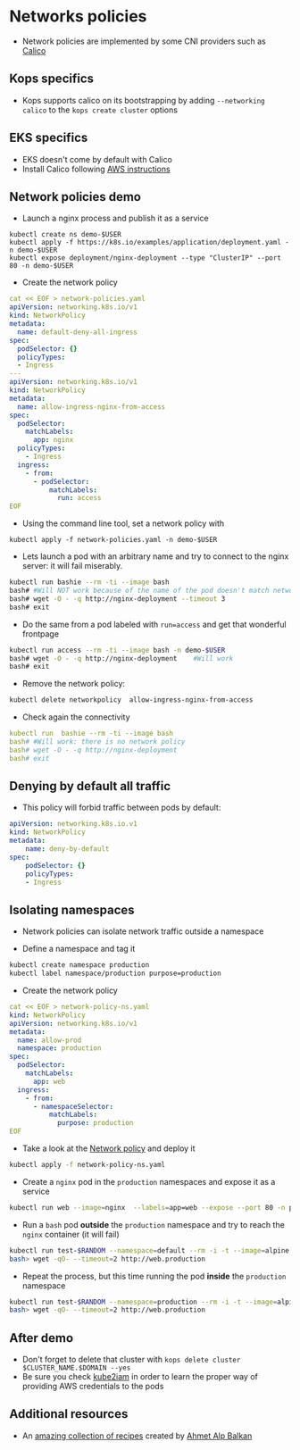 # Networks policies

* Network policies are implemented by some CNI providers such as [Calico](https://docs.projectcalico.org/v2.0/getting-started/kubernetes/)

## Kops specifics

* Kops supports calico on its bootstrapping by adding `--networking calico` to the `kops create cluster` options

## EKS specifics

* EKS doesn't come by default with Calico
* Install Calico following [AWS instructions](https://docs.aws.amazon.com/eks/latest/userguide/calico.html) 

## Network policies demo

* Launch a nginx process and publish it as a service

```
kubectl create ns demo-$USER
kubectl apply -f https://k8s.io/examples/application/deployment.yaml -n demo-$USER
kubectl expose deployment/nginx-deployment --type "ClusterIP" --port 80 -n demo-$USER
``` 

* Create the network policy

```yaml
cat << EOF > network-policies.yaml
apiVersion: networking.k8s.io/v1
kind: NetworkPolicy
metadata:
  name: default-deny-all-ingress
spec:
  podSelector: {}
  policyTypes:
  - Ingress
---
apiVersion: networking.k8s.io/v1
kind: NetworkPolicy
metadata:
  name: allow-ingress-nginx-from-access
spec:
  podSelector:
    matchLabels:
      app: nginx
  policyTypes:
    - Ingress
  ingress:
    - from:
      - podSelector:
          matchLabels:
            run: access
EOF
```

* Using the command line tool, set a network policy with 

```
kubectl apply -f network-policies.yaml -n demo-$USER
```

*  Lets launch a pod with an arbitrary name and try to connect to the nginx server: it will fail miserably.

```bash
kubectl run bashie --rm -ti --image bash
bash# #Will NOT work because of the name of the pod doesn't match network policy selector
bash# wget -O - -q http://nginx-deployment --timeout 3
bash# exit
```

* Do the same from a pod labeled with `run=access` and get that wonderful frontpage

``` bash
kubectl run access --rm -ti --image bash -n demo-$USER
bash# wget -O - -q http://nginx-deployment    #Will work
bash# exit
```

* Remove the network policy: 

```bash
kubectl delete networkpolicy  allow-ingress-nginx-from-access
```

* Check again the connectivity

``` yaml
kubectl run  bashie --rm -ti --image bash
bash# #Will work: there is no network policy 
bash# wget -O - -q http://nginx-deployment 
bash# exit
```

## Denying by default all traffic

* This policy will forbid traffic between pods by default:

```yaml
apiVersion: networking.k8s.io.v1
kind: NetworkPolicy
metadata:
	name: deny-by-default
spec:
	podSelector: {}
	policyTypes:
	- Ingress
```

## Isolating namespaces

* Network policies can isolate network traffic outside a namespace

* Define a namespace and tag it

```bash
kubectl create namespace production
kubectl label namespace/production purpose=production
```

* Create the network policy

```yaml
cat << EOF > network-policy-ns.yaml
kind: NetworkPolicy
apiVersion: networking.k8s.io/v1
metadata:
  name: allow-prod
  namespace: production
spec:
  podSelector:
    matchLabels:
      app: web
  ingress:
    - from:
      - namespaceSelector:
          matchLabels:
            purpose: production
EOF
```

* Take a look at the [Network policy](network-policy-ns.yaml) and deploy it

```bash
kubectl apply -f network-policy-ns.yaml
```

* Create a `nginx` pod in the `production` namespaces and expose it as a service

```bash
kubectl run web --image=nginx  --labels=app=web --expose --port 80 -n production
```

* Run a `bash` pod **outside** the `production` namespace and try to reach the `nginx` container (it will fail)

```bash
kubectl run test-$RANDOM --namespace=default --rm -i -t --image=alpine -- sh
bash> wget -qO- --timeout=2 http://web.production
```

* Repeat the process, but this time running the pod **inside** the `production` namespace

```bash
kubectl run test-$RANDOM --namespace=production --rm -i -t --image=alpine -- sh
bash> wget -qO- --timeout=2 http://web.production
```

## After demo

* Don't forget to delete that cluster with `kops delete cluster $CLUSTER_NAME.$DOMAIN --yes`
* Be sure you check [kube2iam](https://github.com/jtblin/kube2iam) in order to learn the proper way of providing AWS credentials to the pods

## Additional resources

* An [amazing collection of recipes](
https://github.com/ahmetb/kubernetes-network-policy-recipes
) created by [Ahmet Alp Balkan](https://github.com/ahmetb)
